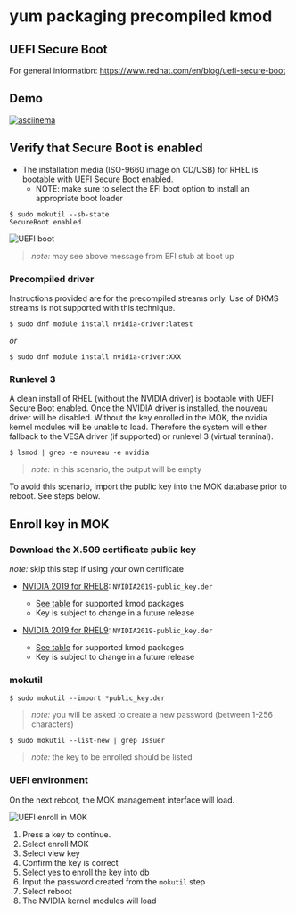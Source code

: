 # yum packaging precompiled kmod

## UEFI Secure Boot

For general information: https://www.redhat.com/en/blog/uefi-secure-boot

## Demo
[![asciinema](https://img.shields.io/badge/Play%20Video-asciinema-red)](https://developer.download.nvidia.com/compute/github-demos/yum-packaging-precompiled-kmod/uefi-mok-ascii/)

## Verify that Secure Boot is enabled
* The installation media (ISO-9660 image on CD/USB) for RHEL is bootable with UEFI Secure Boot enabled.
  * NOTE: make sure to select the EFI boot option to install an appropriate boot loader

```shell
$ sudo mokutil --sb-state
SecureBoot enabled
```

![UEFI boot](https://developer.download.nvidia.com/compute/github-demos/yum-packaging-precompiled-kmod/efi-stub-secureboot-enabled.png)

> _note:_ may see above message from EFI stub at boot up


### Precompiled driver
Instructions provided are for the precompiled streams only. Use of DKMS streams is not supported with this technique.

```shell
$ sudo dnf module install nvidia-driver:latest
```
_or_

```shell
$ sudo dnf module install nvidia-driver:XXX
```

### Runlevel 3
A clean install of RHEL (without the NVIDIA driver) is bootable with UEFI Secure Boot enabled. Once the NVIDIA driver is installed, the nouveau driver will be disabled.
Without the key enrolled in the MOK, the nvidia kernel modules will be unable to load. Therefore the system will either fallback to the VESA driver (if supported) or runlevel 3 (virtual terminal).

```shell
$ lsmod | grep -e nouveau -e nvidia
```
> _note:_ in this scenario, the output will be empty

To avoid this scenario, import the public key into the MOK database prior to reboot. See steps below.


## Enroll key in MOK

### Download the X.509 certificate public key
_note:_ skip this step if using your own certificate

* [NVIDIA 2019 for RHEL8](https://developer.download.nvidia.com/compute/cuda/repos/rhel8/x86_64/NVIDIA2019-public_key.der): `NVIDIA2019-public_key.der`
  - [See table](https://developer.download.nvidia.com/compute/cuda/repos/rhel8/x86_64/precompiled/) for supported kmod packages
  - Key is subject to change in a future release

* [NVIDIA 2019 for RHEL9](https://developer.download.nvidia.com/compute/cuda/repos/rhel9/x86_64/NVIDIA2019-public_key.der): `NVIDIA2019-public_key.der`
  - [See table](https://developer.download.nvidia.com/compute/cuda/repos/rhel9/x86_64/precompiled/) for supported kmod packages
  - Key is subject to change in a future release

### mokutil
```shell
$ sudo mokutil --import *public_key.der
```
> _note:_ you will be asked to create a new password (between 1-256 characters)

```shell
$ sudo mokutil --list-new | grep Issuer
```
> _note:_ the key to be enrolled should be listed


### UEFI environment

On the next reboot, the MOK management interface will load.

![UEFI enroll in MOK](https://developer.download.nvidia.com/compute/github-demos/yum-packaging-precompiled-kmod/enroll-uefi-mok.gif)

1. Press a key to continue.
2. Select enroll MOK
3. Select view key
4. Confirm the key is correct
5. Select yes to enroll the key into db
6. Input the password created from the `mokutil` step
7. Select reboot
8. The NVIDIA kernel modules will load
